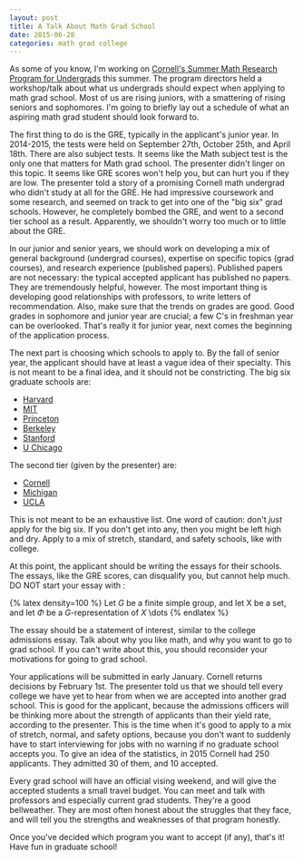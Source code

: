 ```yaml
---
layout: post
title: A Talk About Math Grad School
date: 2015-06-28
categories: math grad college
---
```


As some of you know, I'm working on
	[Cornell's Summer Math Research Program for Undergrads](http://www.math.cornell.edu/~reu/)
	this summer.
The program directors held a workshop/talk about what us undergrads should
	expect when applying to math grad school.
Most of us are rising juniors, with a smattering of rising seniors and sophomores.
I'm going to briefly lay out a schedule of what an aspiring math grad student
	should look forward to.

The first thing to do is the GRE, typically in the applicant's junior year.
In 2014-2015, the tests were held on September 27th, October 25th, and April 18th.
There are also subject tests.
It seems like the Math subject test is the only one that matters for Math grad school.
The presenter didn't linger on this topic.
It seems like GRE scores won't help you, but can hurt you if they are low.
The presenter told a story of a promising Cornell math undergrad who didn't study
	at all for the GRE. 
He had impressive coursework and some research, and seemed on track to get into one
	of the "big six" grad schools.
However, he completely bombed the GRE, and went to a second tier school as a result.
Apparently, we shouldn't worry too much or to little about the GRE.

In our junior and senior years, we should work on developing a mix of general background (undergrad courses),
	expertise on specific topics (grad courses), and research experience (published papers).
Published papers are not necessary: the typical accepted applicant has published no papers.
They are tremendously helpful, however.
The most important thing is developing good relationships with professors, to write letters of recommendation.
Also, make sure that the trends on grades are good.
Good grades in sophomore and junior year are crucial; a few C's in freshman year can be overlooked.
That's really it for junior year, next comes the beginning of the application process.

The next part is choosing which schools to apply to.
By the fall of senior year, the applicant should have at least a vague idea of their specialty.
This is not meant to be a final idea, and it should not be constricting.
The big six graduate schools are:

* [Harvard](http://www.math.harvard.edu/graduate/)
* [MIT](http://math.mit.edu/academics/grad/index.php)
* [Princeton](https://www.math.princeton.edu/graduate)
* [Berkeley](https://math.berkeley.edu/programs/graduate)
* [Stanford](http://mathematics.stanford.edu/academics/graduate/)
* [U Chicago](https://math.uchicago.edu/graduate/)

The second tier (given by the presenter) are:

* [Cornell](https://www.math.cornell.edu/m/Graduate/graduate)
* [Michigan](https://www.lsa.umich.edu/math/graduate)
* [UCLA](https://www.math.ucla.edu/grad)

This is not meant to be an exhaustive list.
One word of caution: don't _just_ apply for the big six.
If you don't get into any, then you might be left high and dry.
Apply to a mix of stretch, standard, and safety schools, like with college.

At this point, the applicant should be writing the essays for their schools.
The essays, like the GRE scores, can disqualify you, but cannot help much.
DO NOT start your essay with :

{% latex density=100 %}
Let $G$ be a finite simple group, and let X be a set, and let $\Phi$ be a $G$-representation of $X$ \dots
{% endlatex %}

The essay should be a statement of interest, similar to the college admissions essay.
Talk about why you like math, and why you want to go to grad school.
If you can't write about this, you should reconsider your motivations for going to grad school.

Your applications will be submitted in early January. 
Cornell returns decisions by February 1st.
The presenter told us that we should tell every college we have yet to hear
	from when we are accepted into another grad school.
This is good for the applicant, because the admissions officers will be thinking more about the strength
	of applicants than their yield rate, according to the presenter.
This is the time when it's good to apply to a mix of stretch, normal, and safety options, because
	you don't want to suddenly have to start interviewing for jobs
	with no warning if no graduate school accepts you.
To give an idea of the statistics, in 2015 Cornell had 250 applicants.
They admitted 30 of them, and 10 accepted.


Every grad school will have an official vising weekend, and will give the accepted students a small travel budget.
You can meet and talk with professors and especially current grad students.
They're a good bellweather.
They are most often honest about the struggles that they face, and will tell you the strengths
	and weaknesses of that program honestly.

Once you've decided which program you want to accept (if any), that's it!
Have fun in graduate school!

